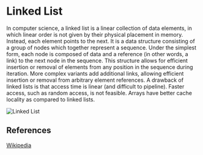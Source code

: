 # Linked List

In computer science, a linked list is a linear collection 
of data elements, in which linear order is not given by 
their physical placement in memory. Instead, each 
element points to the next. It is a data structure 
consisting of a group of nodes which together represent 
a sequence. Under the simplest form, each node is 
composed of data and a reference (in other words, 
a link) to the next node in the sequence. This structure
allows for efficient insertion or removal of elements 
from any position in the sequence during iteration. 
More complex variants add additional links, allowing 
efficient insertion or removal from arbitrary element 
references. A drawback of linked lists is that access 
time is linear (and difficult to pipeline). Faster 
access, such as random access, is not feasible. Arrays 
have better cache locality as compared to linked lists.

![Linked List](https://upload.wikimedia.org/wikipedia/commons/6/6d/Singly-linked-list.svg)

## References

[Wikipedia](https://en.wikipedia.org/wiki/Linked_list)
